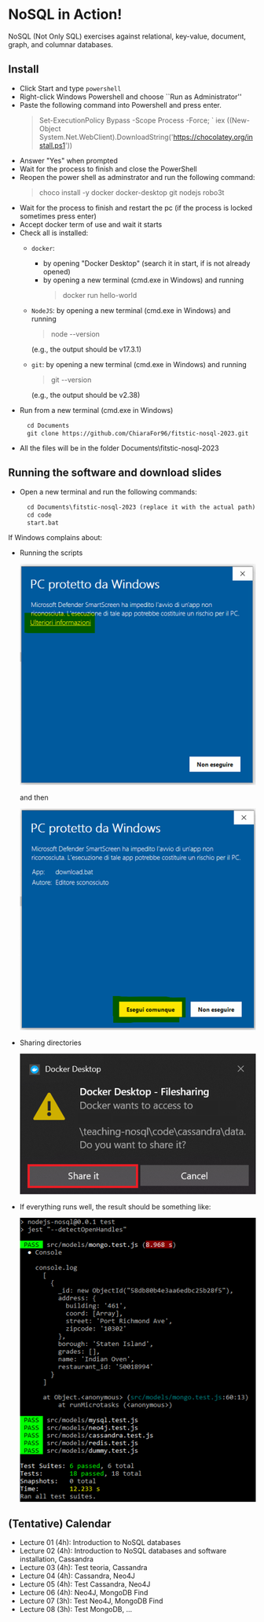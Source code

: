 # NoSQL in Action!

NoSQL (Not Only SQL) exercises against relational, key-value, document, graph, and columnar databases.

## Install
- Click Start and type `powershell`
- Right-click Windows Powershell and choose ``Run as Administrator''
- Paste the following command into Powershell and press enter.
    > Set-ExecutionPolicy Bypass -Scope Process -Force; `
        iex ((New-Object System.Net.WebClient).DownloadString('https://chocolatey.org/install.ps1'))
- Answer "Yes" when prompted
- Wait for the process to finish and close the PowerShell
- Reopen the power shell as adminstrator and run the following command:
    > choco install -y docker docker-desktop git nodejs robo3t
- Wait for the process to finish and restart the pc (if the process is locked sometimes press enter)
- Accept docker term of use and wait it starts
- Check all is installed:
    - `docker`: 
        - by opening "Docker Desktop" (search it in start, if is not already opened)
        - by opening a new terminal (cmd.exe in Windows) and running 
            > docker run hello-world 
    - `NodeJS`: by opening a new terminal (cmd.exe in Windows) and running 
        > node --version
        
        (e.g., the output should be v17.3.1)
    - `git`: by opening a new terminal (cmd.exe in Windows) and running 
        > git --version

        (e.g., the output should be v2.38)
- Run from a new terminal (cmd.exe in Windows)
    >   
        cd Documents 
        git clone https://github.com/ChiaraFor96/fitstic-nosql-2023.git
- All the files will be in the folder Documents\fitstic-nosql-2023

## Running the software and download slides

- Open a new terminal and run the following commands:
    >
        cd Documents\fitstic-nosql-2023 (replace it with the actual path)
        cd code
        start.bat


If Windows complains about:
  - Running the scripts

    ![/imgs/win-docker4.png](imgs/win-docker4.png)
    
    and then

    ![/imgs/win-docker5.png](imgs/win-docker5.png)

  - Sharing directories

    ![/imgs/win-docker6.png](imgs/win-docker6.png)

- If everything runs well, the result should be something like:

    ![/imgs/docker-success.png](imgs/docker-success.png)

## (Tentative) Calendar
- Lecture 01 (4h): Introduction to NoSQL databases
- Lecture 02 (4h): Introduction to NoSQL databases and software installation, Cassandra
- Lecture 03 (4h): Test teoria, Cassandra
- Lecture 04 (4h): Cassandra, Neo4J
- Lecture 05 (4h): Test Cassandra, Neo4J
- Lecture 06 (4h): Neo4J, MongoDB Find
- Lecture 07 (3h): Test Neo4J, MongoDB Find
- Lecture 08 (3h): Test MongoDB, ...